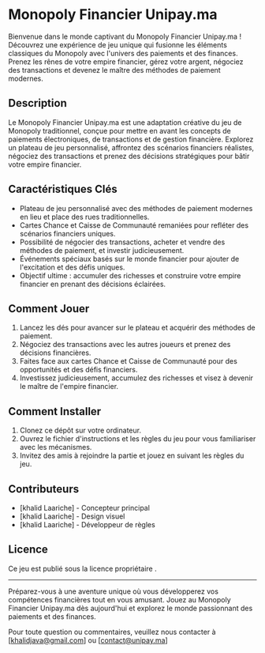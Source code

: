 # Monopoly Financier Unipay.ma

Bienvenue dans le monde captivant du Monopoly Financier Unipay.ma ! Découvrez une expérience de jeu unique qui fusionne les éléments classiques du Monopoly avec l'univers des paiements et des finances. Prenez les rênes de votre empire financier, gérez votre argent, négociez des transactions et devenez le maître des méthodes de paiement modernes.

## Description

Le Monopoly Financier Unipay.ma est une adaptation créative du jeu de Monopoly traditionnel, conçue pour mettre en avant les concepts de paiements électroniques, de transactions et de gestion financière. Explorez un plateau de jeu personnalisé, affrontez des scénarios financiers réalistes, négociez des transactions et prenez des décisions stratégiques pour bâtir votre empire financier.

## Caractéristiques Clés

- Plateau de jeu personnalisé avec des méthodes de paiement modernes en lieu et place des rues traditionnelles.
- Cartes Chance et Caisse de Communauté remaniées pour refléter des scénarios financiers uniques.
- Possibilité de négocier des transactions, acheter et vendre des méthodes de paiement, et investir judicieusement.
- Événements spéciaux basés sur le monde financier pour ajouter de l'excitation et des défis uniques.
- Objectif ultime : accumuler des richesses et construire votre empire financier en prenant des décisions éclairées.

## Comment Jouer

1. Lancez les dés pour avancer sur le plateau et acquérir des méthodes de paiement.
2. Négociez des transactions avec les autres joueurs et prenez des décisions financières.
3. Faites face aux cartes Chance et Caisse de Communauté pour des opportunités et des défis financiers.
4. Investissez judicieusement, accumulez des richesses et visez à devenir le maître de l'empire financier.

## Comment Installer

1. Clonez ce dépôt sur votre ordinateur.
2. Ouvrez le fichier d'instructions et les règles du jeu pour vous familiariser avec les mécanismes.
3. Invitez des amis à rejoindre la partie et jouez en suivant les règles du jeu.

## Contributeurs

- [khalid Laariche] - Concepteur principal
- [khalid Laariche] - Design visuel
- [khalid Laariche] - Développeur de règles

## Licence

Ce jeu est publié sous la licence propriétaire  .

---

Préparez-vous à une aventure unique où vous développerez vos compétences financières tout en vous amusant. Jouez au Monopoly Financier Unipay.ma dès aujourd'hui et explorez le monde passionnant des paiements et des finances.

Pour toute question ou commentaires, veuillez nous contacter à [khalidjava@gmail.com] ou [contact@unipay.ma]
